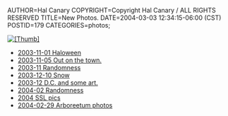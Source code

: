 AUTHOR=Hal Canary
COPYRIGHT=Copyright Hal Canary / ALL RIGHTS RESERVED
TITLE=New Photos.
DATE=2004-03-03 12:34:15-06:00 (CST)
POSTID=179
CATEGORIES=photos;

[![[Thumb]](https://halcanary.org/photos/thumb/2004-02-29-arbor-10.jpg)](https://halcanary.org/photos/2004-02-29-arbor-10.jpg)

*   [2003-11-01 Haloween](https://halcanary.org/p/photo-2003-11-01/)
*   [2003-11-05 Out on the town.](https://halcanary.org/p/photo-2003-11-05/)
*   [2003-11 Randomness](https://halcanary.org/p/photo-2003-11/)
*   [2003-12-10 Snow](https://halcanary.org/p/photo-2003-12-10/)
*   [2003-12 D.C. and some art.](https://halcanary.org/p/photo-2003-12/)
*   [2004-02 Randomness](https://halcanary.org/p/photo-2004-02/)
*   [2004 SSL pics](https://halcanary.org/p/photo-2004-ssl/)
*   [2004-02-29 Arboreetum photos](https://halcanary.org/p/photo-2004-02-29/)
